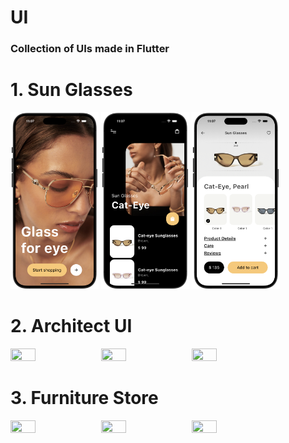 # UI

### Collection of UIs made in Flutter

# 1. Sun Glasses
<img src="sunglasses/1.png" width="28%" height="28%"> <img src="sunglasses/2.png" width="28%" height="28%"> <img src="sunglasses/3.png" width="28%" height="28%">

# 2. Architect UI
<img src="architect_ui/1.png" width="28%" height="28%"> <img src="architect_ui/2.png" width="28%" height="28%"> <img src="architect_ui/3.png" width="28%" height="28%">

# 3. Furniture Store
<img src="furniture_store/1.png" width="28%" height="28%"> <img src="furniture_store/2.png" width="28%" height="28%"> <img src="furniture_store/3.png" width="28%" height="28%">